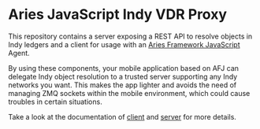 # Aries JavaScript Indy VDR Proxy

This repository contains a server exposing a REST API to resolve objects in Indy ledgers and a client for usage with an [Aries Framework JavaScript](https://github.com/hyperledger/aries-framework-javascript) Agent.

By using these components, your mobile application based on AFJ can delegate Indy object resolution to a trusted server supporting any Indy networks you want. This makes the app lighter and avoids the need of managing ZMQ sockets within the mobile environment, which could cause troubles in certain situations.

Take a look at the documentation of [client](./packages/client/README.md) and [server](./packages/server/README.md) for more details.
